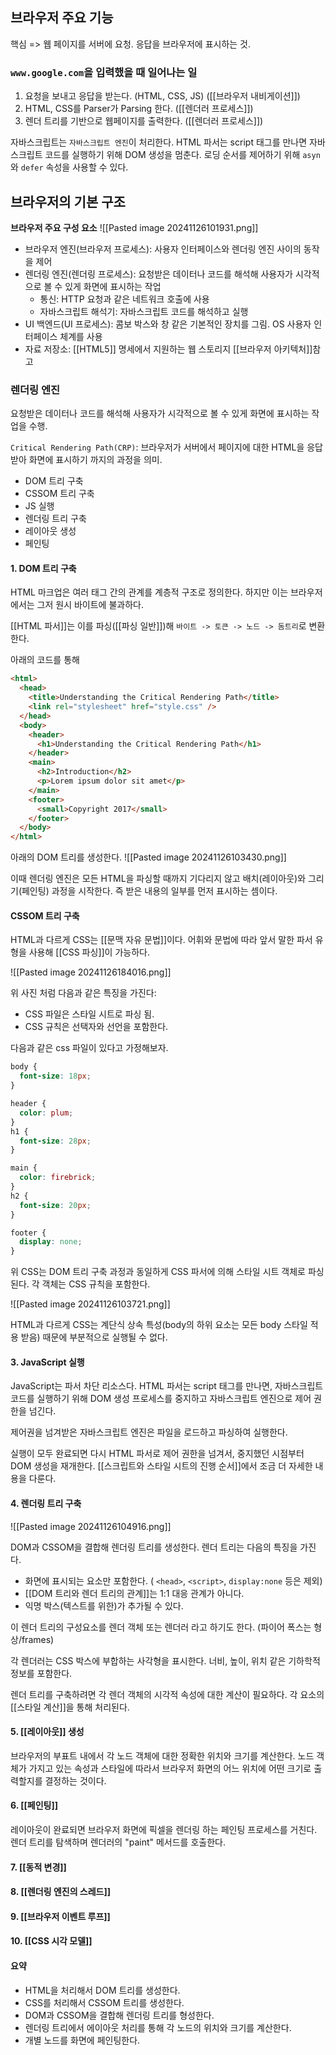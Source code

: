 ## 브라우저 주요 기능

핵심 => 웹 페이지를 서버에 요청. 응답을 브라우저에 표시하는 것.

### `www.google.com`을 입력했을 때 일어나는 일

1. 요청을 보내고 응답을 받는다. (HTML, CSS, JS) ([[브라우저 내비게이션]])
2. HTML, CSS를 Parser가 Parsing 한다. ([[렌더러 프로세스]]) 
3. 렌더 트리를 기반으로 웹페이지를 출력한다. ([[렌더러 프로세스]])

자바스크립트는 `자바스크립트 엔진`이 처리한다. HTML 파서는 script 태그를 만나면 자바스크립트 코드를 실행하기 위해 DOM 생성을 멈춘다. 로딩 순서를 제어하기 위해 `asyn` 와 `defer` 속성을 사용할 수 있다.

## 브라우저의 기본 구조

**브라우저 주요 구성 요소**
![[Pasted image 20241126101931.png]]

- 브라우저 엔진(브라우저 프로세스): 사용자 인터페이스와 렌더링 엔진 사이의 동작을 제어
- 렌더링 엔진(렌더링 프로세스): 요청받은 데이터나 코드를 해석해 사용자가 시각적으로 볼 수 있게 화면에 표시하는 작업
	- 통신: HTTP 요청과 같은 네트워크 호출에 사용
	- 자바스크립트 해석기: 자바스크립트 코드를 해석하고 실행
- UI 백엔드(UI 프로세스): 콤보 박스와 창 같은 기본적인 장치를 그림. OS 사용자 인터페이스 체계를 사용
- 자료 저장소: [[HTML5]] 명세에서 지원하는 웹 스토리지
[[브라우저 아키텍처]]참고

### 렌더링 엔진

요청받은 데이터나 코드를 해석해 사용자가 시각적으로 볼 수 있게 화면에 표시하는 작업을 수행.

`Critical Rendering Path(CRP)`: 브라우저가 서버에서 페이지에 대한 HTML을 응답받아 화면에 표시하기 까지의 과정을 의미.

- DOM 트리 구축
- CSSOM 트리 구축
- JS 실행
- 렌더링 트리 구축
- 레이아웃 생성
- 페인팅

#### 1. DOM 트리 구축

HTML 마크업은 여러 태그 간의 관계를 계층적 구조로 정의한다. 하지만 이는 브라우저에서는 그저 원시 바이트에 불과하다.

[[HTML 파서]]는 이를 파싱([[파싱 일반]])해 `바이트 -> 토큰 -> 노드 -> 돔트리`로 변환한다.

아래의 코드를 통해
```html
<html>
  <head>
    <title>Understanding the Critical Rendering Path</title>
    <link rel="stylesheet" href="style.css" />
  </head>
  <body>
    <header>
      <h1>Understanding the Critical Rendering Path</h1>
    </header>
    <main>
      <h2>Introduction</h2>
      <p>Lorem ipsum dolor sit amet</p>
    </main>
    <footer>
      <small>Copyright 2017</small>
    </footer>
  </body>
</html>
```
아래의 DOM 트리를 생성한다.
![[Pasted image 20241126103430.png]]

이때 렌더링 엔진은 모든 HTML을 파싱할 때까지 기다리지 않고 배치(레이아웃)와 그리기(페인팅) 과정을 시작한다. 즉 받은 내용의 일부를 먼저 표시하는 셈이다.

#### CSSOM 트리 구축

HTML과 다르게 CSS는 [[문맥 자유 문법]]이다. 어휘와 문법에 따라 앞서 말한 파서 유형을 사용해 [[CSS 파싱]]이 가능하다.

![[Pasted image 20241126184016.png]]

위 사진 처럼 다음과 같은 특징을 가진다:

- CSS 파일은 스타일 시트로 파싱 됨.
- CSS 규칙은 선택자와 선언을 포함한다.

다음과 같은 css 파일이 있다고 가정해보자.
```css
body {
  font-size: 18px;
}

header {
  color: plum;
}
h1 {
  font-size: 28px;
}

main {
  color: firebrick;
}
h2 {
  font-size: 20px;
}

footer {
  display: none;
}
```

위 CSS는 DOM 트리 구축 과정과 동일하게 CSS 파서에 의해 스타일 시트 객체로 파싱된다. 각 객체는 CSS 규칙을 포함한다.

![[Pasted image 20241126103721.png]]

HTML과 다르게 CSS는 계단식 상속 특성(body의 하위 요소는 모든 body 스타일 적용 받음) 때문에 부분적으로 실행될 수 없다.

#### 3. JavaScript 실행

JavaScript는 파서 차단 리소스다. HTML 파서는 script 태그를 만나면, 자바스크립트 코드를 실행하기 위해 DOM 생성 프로세스를 중지하고 자바스크립트 엔진으로 제어 권한을 넘긴다.

제어권을 넘겨받은 자바스크립트 엔진은 파일을 로드하고 파싱하여 실행한다.

실행이 모두 완료되면 다시 HTML 파서로 제어 권한을 넘겨서, 중지했던 시점부터 DOM 생성을 재개한다. [[스크립트와 스타일 시트의 진행 순서]]에서 조금 더 자세한 내용을 다룬다.

#### 4. 렌더링 트리 구축

![[Pasted image 20241126104916.png]]

DOM과 CSSOM을 결합해 렌더링 트리를 생성한다. 렌더 트리는 다음의 특징을 가진다.

- 화면에 표시되는 요소만 포함한다. ( `<head>`, `<script>`, `display:none` 등은 제외)
- [[DOM 트리와 렌더 트리의 관계]]는 1:1 대응 관계가 아니다.
- 익명 박스(텍스트를 위한)가 추가될 수 있다.

이 렌더 트리의 구성요소를 렌더 객체 또는 렌더러 라고 하기도 한다. (파이어 폭스는 형상/frames)

각 렌더러는 CSS 박스에 부합하는 사각형을 표시한다. 너비, 높이, 위치 같은 기하학적 정보를 포함한다.

렌더 트리를 구축하려면 각 렌더 객체의 시각적 속성에 대한 계산이 필요하다. 각 요소의 [[스타일 계산]]을 통해 처리된다.

#### 5. [[레이아웃]] 생성

브라우저의 부표트 내에서 각 노드 객체에 대한 정확한 위치와 크기를 계산한다. 노드 객체가 가지고 있는 속성과 스타일에 따라서 브라우저 화면의 어느 위치에 어떤 크기로 출력할지를 결정하는 것이다.

#### 6. [[페인팅]]

레이아웃이 완료되면 브라우저 화면에 픽셀을 렌더링 하는 페인팅 프로세스를 거친다. 렌더 트리를 탐색하며 렌더러의 "paint" 메서드를 호출한다.

#### 7. [[동적 변경]]

#### 8. [[렌더링 엔진의 스레드]]

#### 9. [[브라우저 이벤트 루프]]

#### 10. [[CSS  시각 모델]]

#### 요약

- HTML을 처리해서 DOM 트리를 생성한다.
- CSS를 처리해서 CSSOM 트리를 생성한다.
- DOM과 CSSOM을 결합해 렌더링 트리를 형성한다.
- 렌더링 트리에서 에이아웃 처리를 통해 각 노드의 위치와 크기를 계산한다.
- 개별 노드를 화면에 페인팅한다.

